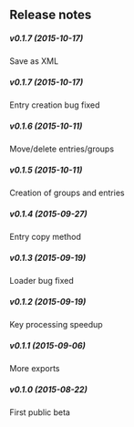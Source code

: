 Release notes
-------------
##### v0.1.7 (2015-10-17)
Save as XML  

##### v0.1.7 (2015-10-17)
Entry creation bug fixed  

##### v0.1.6 (2015-10-11)
Move/delete entries/groups  

##### v0.1.5 (2015-10-11)
Creation of groups and entries  

##### v0.1.4 (2015-09-27)
Entry copy method  

##### v0.1.3 (2015-09-19)
Loader bug fixed  

##### v0.1.2 (2015-09-19)
Key processing speedup  

##### v0.1.1 (2015-09-06)
More exports  

##### v0.1.0 (2015-08-22)
First public beta  